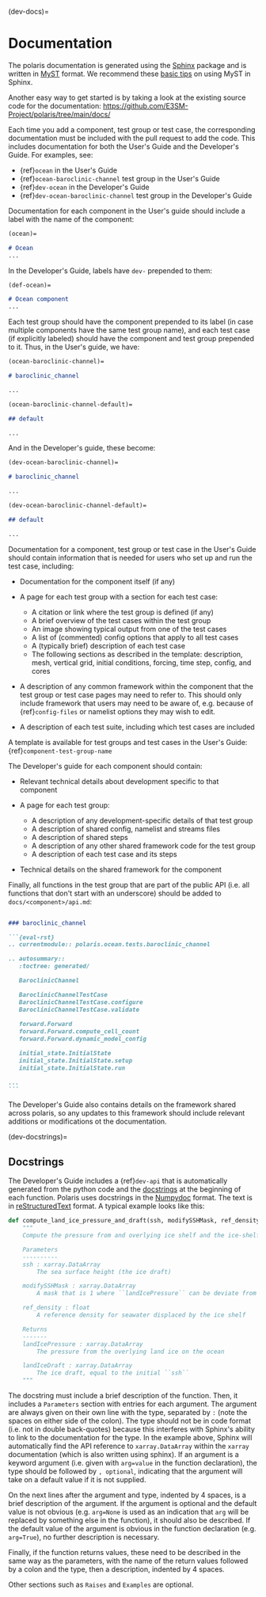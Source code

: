 (dev-docs)=

# Documentation

The polaris documentation is generated using the
[Sphinx](https://www.sphinx-doc.org/en/master/) package and is written in
[MyST](https://myst-parser.readthedocs.io/en/latest/syntax/syntax.html)
format.  We recommend these [basic tips](https://myst-parser.readthedocs.io/en/latest/syntax/roles-and-directives.html#roles-directives)
on using MyST in Sphinx.

Another easy way to get started is by taking a look at the existing source
code for the documentation: <https://github.com/E3SM-Project/polaris/tree/main/docs/>

Each time you add a component, test group or test case, the corresponding
documentation must be included with the pull request to add the code.  This
includes documentation for both the User's Guide and the Developer's Guide.
For examples, see:

- {ref}`ocean` in the User's Guide
- {ref}`ocean-baroclinic-channel` test group in the User's Guide
- {ref}`dev-ocean` in the Developer's Guide
- {ref}`dev-ocean-baroclinic-channel` test group in the Developer's Guide

Documentation for each component in the User's guide should include a label 
with the name of the component:

```markdown
(ocean)=

# Ocean
...
```

In the Developer's Guide, labels have `dev-` prepended to them:

```markdown
(def-ocean)=

# Ocean component
...
```

Each test group should have the component prepended to its label (in case
multiple components have the same test group name), and each test case (if
explicitly labeled) should have the component and test group prepended to it.
Thus, in the User's guide, we have:

```markdown
(ocean-baroclinic-channel)=

# baroclinic_channel

...

(ocean-baroclinic-channel-default)=

## default

...
```

And in the Developer's guide, these become:

```markdown
(dev-ocean-baroclinic-channel)=

# baroclinic_channel

...

(dev-ocean-baroclinic-channel-default)=

## default

...
```

Documentation for a component, test group or test case in the User's Guide
should contain information that is needed for users who set up and run the test
case, including:

- Documentation for the component itself (if any)

- A page for each test group with a section for each test case:

  - A citation or link where the test group is defined (if any)
  - A brief overview of the test cases within the test group
  - An image showing typical output from one of the test cases
  - A list of (commented) config options that apply to all test cases
  - A (typically brief) description of each test case
  - The following sections as described in the template: description, mesh,
    vertical grid, initial conditions, forcing, time step, config, and cores

- A description of any common framework within the component that the test 
  group or test case pages may need to refer to.  This should only include
  framework that users may need to be aware of, e.g. because of 
  {ref}`config-files` or namelist options they may wish to edit.

- A description of each test suite, including which test cases are included

A template is available for test groups and test cases in the User's Guide:
{ref}`component-test-group-name`

The Developer's guide for each component should contain:

- Relevant technical details about development specific to that component

- A page for each test group:

  - A description of any development-specific details of that test group
  - A description of shared config, namelist and streams files
  - A description of shared steps
  - A description of any other shared framework code for the test group
  - A description of each test case and its steps

- Technical details on the shared framework for the component

Finally, all functions in the test group that are part of the public API
(i.e. all functions that don't start with an underscore) should be added to
`docs/<component>/api.md`:

````markdown

### baroclinic_channel

```{eval-rst}
.. currentmodule:: polaris.ocean.tests.baroclinic_channel

.. autosummary::
   :toctree: generated/

   BaroclinicChannel

   BaroclinicChannelTestCase
   BaroclinicChannelTestCase.configure
   BaroclinicChannelTestCase.validate
   
   forward.Forward
   forward.Forward.compute_cell_count
   forward.Forward.dynamic_model_config

   initial_state.InitialState
   initial_state.InitialState.setup
   initial_state.InitialState.run

...
```
````

The Developer's Guide also contains details on the framework shared across
polaris, so any updates to this framework should include relevant additions
or modifications ot the documentation.

(dev-docstrings)=

## Docstrings

The Developer's Guide includes a {ref}`dev-api` that is automatically generated
from the python code and the [docstrings](https://www.python.org/dev/peps/pep-0257/)
at the beginning of each function.  Polaris uses docstrings in the
[Numpydoc](https://numpydoc.readthedocs.io/en/latest/format.html) format.
The text is in [reStructuredText](https://www.sphinx-doc.org/en/master/usage/restructuredtext/basics.html)
format.  A typical example looks like this:

```python
def compute_land_ice_pressure_and_draft(ssh, modifySSHMask, ref_density):
    """
    Compute the pressure from and overlying ice shelf and the ice-shelf draft

    Parameters
    ----------
    ssh : xarray.DataArray
        The sea surface height (the ice draft)

    modifySSHMask : xarray.DataArray
        A mask that is 1 where ``landIcePressure`` can be deviate from 0

    ref_density : float
        A reference density for seawater displaced by the ice shelf

    Returns
    -------
    landIcePressure : xarray.DataArray
        The pressure from the overlying land ice on the ocean

    landIceDraft : xarray.DataArray
        The ice draft, equal to the initial ``ssh``
    """
```

The docstring must include a brief description of the function.  Then, it
includes a `Parameters` section with entries for each argument.  The argument
are always given on their own line with the type, separated by ` : ` (note
the spaces on either side of the colon).  The type should not be in code format
(i.e. not in double back-quotes) because this interferes with Sphinx's ability
to link to the documentation for the type.  In the example above, Sphinx will
automatically find the API reference to `xarray.DataArray` within the
`xarray` documentation (which is also written using sphinx).  If an argument
is a keyword argument (i.e. given with `arg=value` in the function
declaration), the type should be followed by `, optional`, indicating that
the argument will take on a default value if it is not supplied.

On the next lines after the argument and type, indented by 4 spaces, is a brief
description of the argument.  If the argument is optional and the default value
is not obvious (e.g. `arg=None` is used as an indication that `arg` will be
replaced by something else in the function), it should also be described. If
the default value of the argument is obvious in the function declaration (e.g.
`arg=True`), no further description is necessary.

Finally, if the function returns values, these need to be described in the same
way as the parameters, with the name of the return values followed by a colon
and the type, then a description, indented by 4 spaces.

Other sections such as `Raises` and `Examples` are optional.
